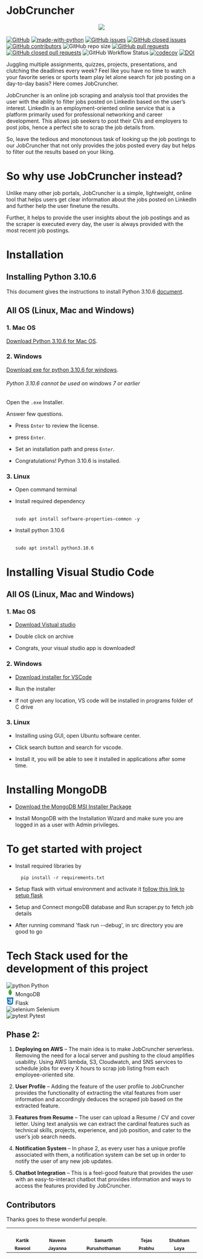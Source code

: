 # JobCruncher


<p align="center">
<img src="https://user-images.githubusercontent.com/52947925/194793741-d5de162e-f915-4187-b463-24300f0ab215.gif">
</p>


[![GitHub](https://img.shields.io/github/license/TejasPrabhu/Job-Analyzer)](https://github.com/TejasPrabhu/Job-Analyzer/blob/main/LICENSE)
[![made-with-python](https://img.shields.io/badge/Made%20with-Python-1f425f.svg)](https://www.python.org/)
[![GitHub issues](https://img.shields.io/github/issues-raw/TejasPrabhu/Job-Analyzer)](https://github.com/TejasPrabhu/Job-Analyzer/issues?q=is%3Aopen+is%3Aissue)
[![GitHub closed issues](https://img.shields.io/github/issues-closed-raw/TejasPrabhu/Job-Analyzer)](https://github.com/TejasPrabhu/Job-Analyzer/issues?q=is%3Aissue+is%3Aclosed)
[![GitHub contributors](https://img.shields.io/github/contributors/TejasPrabhu/Job-Analyzer)](https://github.com/TejasPrabhu/Job-Analyzer/graphs/contributors)
![GitHub repo size](https://img.shields.io/github/repo-size/TejasPrabhu/Job-Analyzer)
[![GitHub pull requests](https://img.shields.io/github/issues-pr-raw/TejasPrabhu/Job-Analyzer)](https://github.com/TejasPrabhu/Job-Analyzer/pulls?q=is%3Aopen+is%3Apr)
[![GitHub closed pull requests](https://img.shields.io/github/issues-pr-closed-raw/TejasPrabhu/Job-Analyzer)](https://github.com/TejasPrabhu/Job-Analyzer/pulls?q=is%3Apr+is%3Aclosed)
![GitHub Workflow Status](https://img.shields.io/github/workflow/status/TejasPrabhu/Job-Analyzer/unit-tests)
[![codecov](https://codecov.io/gh/TejasPrabhu/Job-Analyzer/branch/main/graph/badge.svg)](https://codecov.io/gh/TejasPrabhu/Job-Analyzer)
[![DOI](https://zenodo.org/badge/542878273.svg)](https://zenodo.org/badge/latestdoi/542878273)



Juggling multiple assignments, quizzes, projects, presentations, and clutching the deadlines every week? Feel like you have no time to watch your favorite series or sports team play let alone search for job posting on a day-to-day basis? Here comes JobCruncher.

JobCruncher is an online job scraping and analysis tool that provides the user with the ability to filter jobs posted on Linkedin based on the user’s interest. LinkedIn is an employment-oriented online service that is a platform primarily used for professional networking and career development. This allows job seekers to post their CVs and employers to post jobs, hence a perfect site to scrap the job details from.

So, leave the tedious and monotonous task of looking up the job postings to our JobCruncher that not only provides the jobs posted every day but helps to filter out the results based on your liking.

# So why use JobCruncher instead?
Unlike many other job portals, JobCruncher is a simple, lightweight, online tool that helps users get clear information about the jobs posted on LinkedIn and further help the user finetune the results.

Further, it helps to provide the user insights about the job postings and as the scraper is executed every day, the user is always provided with the most recent job postings.


# Installation

## Installing Python 3.10.6

This document gives the instructions to install Python 3.10.6 [document](https://www.python.org/downloads/release/python-3106/).


## All OS (Linux, Mac and Windows)

### 1. Mac OS

[Download Python 3.10.6 for Mac OS](https://www.python.org/ftp/python/3.10.6/python-3.10.6-macos11.pkg).

### 2. Windows

[Download exe for python 3.10.6 for windows](https://www.python.org/ftp/python/3.10.6/python-3.10.6-amd64.exe).


###### Python 3.10.6 cannot be used on windows 7 or earlier

  

Open the `.exe` Installer.


Answer few questions.


* Press `Enter` to review the license.

* press `Enter`.

* Set an installation path and press `Enter`.

* Congratulations! Python 3.10.6 is installed.

  

### 3. Linux

  

* Open command terminal

  

* Install required dependency

  

	```

	sudo apt install software-properties-common -y

	```

  

* Install python 3.10.6

	```

	sudo apt install python3.10.6

	```

  

# Installing Visual Studio Code

  

## All OS (Linux, Mac and Windows)

  

### 1. Mac OS

  

* [Download Vistual studio](https://go.microsoft.com/fwlink/?LinkID=534106)

  

* Double click on archive

  

* Congrats, your visual studio app is downloaded!

  

### 2. Windows

  

* [Download installer for VSCode](https://go.microsoft.com/fwlink/?LinkID=534107)

  

* Run the installer

  

* If not given any location, VS code will be installed in programs folder of C drive

  

### 3. Linux

  

* Installing using GUI, open Ubuntu software center.


* Click search button and search for vscode.


* Install it, you will be able to see it installed in applications after some time.


# Installing MongoDB

  

* [Download the MongoDB MSI Installer Package](https://www.mongodb.com/try/download/community)
  

*  Install MongoDB with the Installation Wizard and make sure you are logged in as a user with Admin privileges.


# To get started with project

* Install required libraries by 
  
  ```
    pip install -r requirements.txt
  
  ```

* Setup flask with virtual environment and activate it [follow this link to setup flask](https://phoenixnap.com/kb/install-flask)

* Setup and Connect mongoDB database and Run scraper.py to fetch job details

* After running command 'flask run --debug', in src directory you are good to go

# Tech Stack used for the development of this project
 
 <img src="https://upload.wikimedia.org/wikipedia/commons/c/c3/Python-logo-notext.svg" alt="python" width="20" height="20"/> Python </br>
 <img src="https://raw.githubusercontent.com/devicons/devicon/master/icons/mongodb/mongodb-original.svg" alt="mongo" width="20" height="20"/> MongoDB </br>
 <img src="https://raw.githubusercontent.com/devicons/devicon/master/icons/css3/css3-plain.svg" alt="flask" width="20" height="20"> Flask </br>
 <img src="https://user-images.githubusercontent.com/52947925/194781771-ccf8e200-6b64-41ae-9eac-65f73367f377.svg" alt="selenium" width="20" height="20"> Selenium </br>
 <img src="https://user-images.githubusercontent.com/52947925/194781751-eb3701f1-3770-45d0-824d-721e73711111.svg" alt="pytest" width="20" height="20"> Pytest </br> 


## Phase 2:
  1.	**Deploying on AWS** – The main idea is to make JobCruncher serverless. Removing the need for a local server and pushing to the cloud amplifies usability. Using AWS lambda, S3, Cloudwatch, and SNS services to schedule jobs for every X hours to scrap job listing from each employee-oriented site.

  2.	**User Profile** – Adding the feature of the user profile to JobCruncher provides the functionality of extracting the vital features from user information and accordingly deduces the scraped job based on the extracted feature.

  3.	**Features from Resume** – The user can upload a Resume / CV and cover letter. Using text analysis we can extract the cardinal features such as technical skills, projects, experience, and job position, and cater to the user’s job search needs.
  4.	**Notification System** – In phase 2, as every user has a unique profile associated with them, a notification system can be set up in order to notify the user of any new job updates.

  5.	**Chatbot Integration** – This is a feel-good feature that provides the user with an easy-to-interact chatbot that provides information and ways to access the features provided by JobCruncher.
 
## Contributors
Thanks goes to these wonderful people. 

<table>
  <tr>
    <td align="center"><a href="https://github.com/kartikrawool"><img src="https://avatars.githubusercontent.com/u/55804665?v=4" width="100px;" alt=""/><br/><sub><b>Kartik Rawool</b></sub></a></td>
    <td align="center"><a href="https://github.com/Naveen-Jayanna"><img src="https://avatars.githubusercontent.com/u/52947925?v=4" width="100px;" alt=""/><br/><sub><b>Naveen Jayanna</b></sub></a></td>
    <td align="center"><a href="https://github.com/samarth-p"><img src="https://avatars.githubusercontent.com/u/42717178?v=4" width="100px;" alt=""/><br/><sub><b>Samarth Purushothaman</b></sub></a></td>
    <td align="center"><a href="https://github.com/TejasPrabhu"><img src="https://avatars.githubusercontent.com/u/100992314?v=4" width="100px;" alt=""/><br/><sub><b>Tejas Prabhu</b></sub></a></td>
    <td align="center"><a href="https://github.com/crmgogo"><img src="https://avatars.githubusercontent.com/u/55990000?v=4" width="100px;" alt=""/><br/><sub><b>Shubham Loya</b></sub></a></td>
  </tr>
</table>
